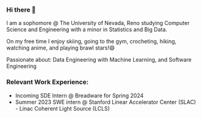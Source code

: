 ### Hi there 👋
I am a sophomore @ The University of Nevada, Reno studying Computer Science and Engineering with a minor in Statistics and Big Data.

On my free time I enjoy skiing, going to the gym, crocheting, hiking, watching anime, and playing brawl stars!😄

Passionate about: Data Engineering with Machine Learning, and Software Engineering

### Relevant Work Experience:
- Incoming SDE Intern @ Breadware for Spring 2024
- Summer 2023 SWE intern @ Stanford Linear Accelerator Center (SLAC) - Linac Coherent Light Source (LCLS)
<!--
**joshmatni/joshmatni** is a ✨ _special_ ✨ repository because its `README.md` (this file) appears on your GitHub profile.

Here are some ideas to get you started:

- 🔭 I’m currently working on ...
- 🌱 I’m currently learning ...
- 👯 I’m looking to collaborate on ...
- 🤔 I’m looking for help with ...
- 💬 Ask me about ...
- 📫 How to reach me: ...
- 😄 Pronouns: ...
- ⚡ Fun fact: ...
-->
